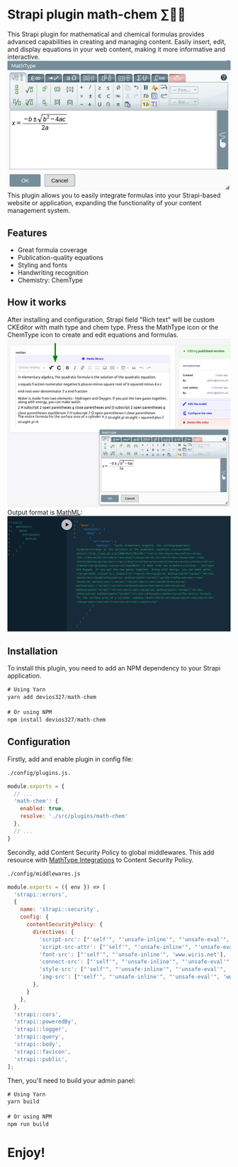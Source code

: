 # Strapi plugin math-chem ∑🧪✨
This Strapi plugin for mathematical and chemical formulas provides advanced capabilities in creating and managing content. Easily insert, edit, and display equations in your web content, making it more informative and interactive. 
![img](https://raw.githubusercontent.com/devios327/strapi-math-chem/main/mathtype-panel-min.png)
This plugin allows you to easily integrate formulas into your Strapi-based website or application, expanding the functionality of your content management system.

## Features
- Great formula coverage
- Publication-quality equations
- Styling and fonts
- Handwriting recognition
- Chemistry: ChemType

## How it works
After installing and configuration, Strapi field "Rich text" will be custom CKEditor with math type and chem type.
Press the MathType icon or the ChemType icon to create and edit equations and formulas.
![img](https://raw.githubusercontent.com/devios327/strapi-math-chem/main/mathtype-editor-1-min.png)
Output format is [MathML](https://developer.mozilla.org/ru/docs/Web/MathML):
![img](https://raw.githubusercontent.com/devios327/strapi-math-chem/main/output-mathml-min.png)


## Installation
To install this plugin, you need to add an NPM dependency to your Strapi application.

```js
# Using Yarn
yarn add devios327/math-chem

# Or using NPM
npm install devios327/math-chem
```

## Configuration
Firstly, add and enable plugin in config file:
```
./config/plugins.js.
```

```js
module.exports = {
  // ...
  'math-chem': {
    enabled: true,
    resolve: './src/plugins/math-chem'
  },
  // ...
}
```
Secondly, add Content Security Policy to global middlewares. This add resource with [MathType Integrations](https://docs.wiris.com/mathtype/?lang=en) to Content Security Policy.
```
./config/middlewares.js
```

```js
module.exports = ({ env }) => [
  'strapi::errors',
  {
    name: 'strapi::security',
    config: {
      contentSecurityPolicy: {
        directives: {
          'script-src': ["'self'", "'unsafe-inline'", "'unsafe-eval'",  'www.wiris.net'],
          'script-src-attr': ["'self'", "'unsafe-inline'", "'unsafe-eval'", 'www.wiris.net'],
          'font-src': ["'self'", "'unsafe-inline'", 'www.wiris.net'],
          'connect-src': ["'self'", "'unsafe-inline'", "'unsafe-eval'", 'www.wiris.net'],
          'style-src': ["'self'", "'unsafe-inline'", "'unsafe-eval'", 'www.wiris.net'],
          'img-src': ["'self'", "'unsafe-inline'", "'unsafe-eval'", 'www.wiris.net'],
        },
      }
    },
  },
  'strapi::cors',
  'strapi::poweredBy',
  'strapi::logger',
  'strapi::query',
  'strapi::body',
  'strapi::favicon',
  'strapi::public',
];
```

Then, you'll need to build your admin panel:
```js
# Using Yarn
yarn build

# Or using NPM
npm run build
```

# Enjoy!
